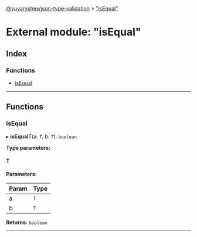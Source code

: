 [@yuyaryshev/json-type-validation](../README.md) > ["isEqual"](../modules/_isequal_.md)

# External module: "isEqual"

## Index

### Functions

* [isEqual](_isequal_.md#isequal)

---

## Functions

<a id="isequal"></a>

###  isEqual

▸ **isEqual**T(a: *`T`*, b: *`T`*): `boolean`

**Type parameters:**

#### T 
**Parameters:**

| Param | Type |
| ------ | ------ |
| a | `T` |
| b | `T` |

**Returns:** `boolean`

___

